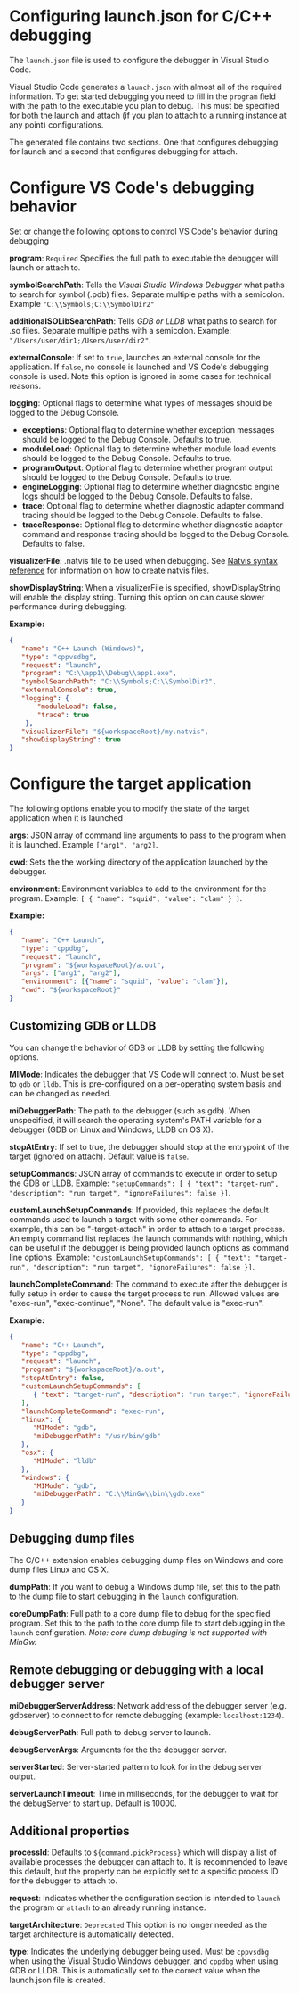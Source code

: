 # Configuring launch.json for C/C++ debugging

The `launch.json` file is used to configure the debugger in Visual Studio Code. 

Visual Studio Code generates a `launch.json` with almost all of the required information.  To get started
debugging you need to fill in the `program` field with the path to the executable you plan to debug. This must be specified for 
both the launch and attach (if you plan to attach to a running instance at any point) configurations.

The generated file contains two sections.  One that configures debugging for launch and a second that configures debugging for attach.

# Configure VS Code's debugging behavior

Set or change the following options to control VS Code's behavior during debugging

**program**: `Required` Specifies the full path to executable the debugger will launch or attach to.

**symbolSearchPath**: Tells the _Visual Studio Windows Debugger_ what paths to search for symbol (.pdb) files.  Separate multiple paths with a semicolon. Example `"C:\\Symbols;C:\\SymbolDir2"`

**additionalSOLibSearchPath**: Tells _GDB or LLDB_ what paths to search for .so files. Separate multiple paths with a semicolon. Example: `"/Users/user/dir1;/Users/user/dir2"`.

**externalConsole**: If set to `true`, launches an external console for the application. If `false`, no console is launched and VS Code's debugging console is used. Note this option is ignored in some cases for technical reasons.
                            
**logging**: Optional flags to determine what types of messages should be logged to the Debug Console.
  * **exceptions**: Optional flag to determine whether exception messages should be logged to the Debug Console. Defaults to true.
  * **moduleLoad**: Optional flag to determine whether module load events should be logged to the Debug Console. Defaults to true.
  * **programOutput**: Optional flag to determine whether program output should be logged to the Debug Console. Defaults to true.
  * **engineLogging**: Optional flag to determine whether diagnostic engine logs should be logged to the Debug Console. Defaults to false.
  * **trace**: Optional flag to determine whether diagnostic adapter command tracing should be logged to the Debug Console. Defaults to false.
  * **traceResponse**: Optional flag to determine whether diagnostic adapter command and response tracing should be logged to the Debug Console. Defaults to false.

**visualizerFile**: .natvis file to be used when debugging. See [Natvis syntax reference](http://aka.ms/natvis#Anchor_8) for information on how to create natvis files.

**showDisplayString**: When a visualizerFile is specified, showDisplayString will enable the display string. Turning this option on can cause slower performance during debugging.

**Example:**

```json
{
   "name": "C++ Launch (Windows)",
   "type": "cppvsdbg",
   "request": "launch",
   "program": "C:\\app1\\Debug\\app1.exe",
   "symbolSearchPath": "C:\\Symbols;C:\\SymbolDir2",
   "externalConsole": true,
   "logging": {
       "moduleLoad": false,
       "trace": true
    },
   "visualizerFile": "${workspaceRoot}/my.natvis",
   "showDisplayString": true
}
```


# Configure the target application

The following options enable you to modify the state of the target application when it is launched

**args**: JSON array of command line arguments to pass to the program when it is launched. Example `["arg1", "arg2]`.

**cwd**: Sets the the working directory of the application launched by the debugger.

**environment**: Environment variables to add to the environment for the program. Example: `[ { "name": "squid", "value": "clam" } ]`.

**Example:**

```json
{
   "name": "C++ Launch",
   "type": "cppdbg",
   "request": "launch",
   "program": "${workspaceRoot}/a.out",
   "args": ["arg1", "arg2"],
   "environment": [{"name": "squid", "value": "clam"}],
   "cwd": "${workspaceRoot}"
}
```

## Customizing GDB or LLDB 

You can change the behavior of GDB or LLDB by setting the following options.

**MIMode**: Indicates the debugger that VS Code will connect to. Must be set to `gdb` or `lldb`.  This is pre-configured on a per-operating system basis and can be changed as needed.

**miDebuggerPath**: The path to the debugger (such as gdb). When unspecified, it will search the operating system's PATH variable for a debugger (GDB on Linux and Windows, LLDB on OS X).

**stopAtEntry**: If set to true, the debugger should stop at the entrypoint of the target (ignored on attach). Default value is `false`.

**setupCommands**: JSON array of commands to execute in order to setup the GDB or LLDB. Example: `"setupCommands": [ { "text": "target-run", "description": "run target", "ignoreFailures": false }]`.
 
**customLaunchSetupCommands**: If provided, this replaces the default commands used to launch a target with some other commands. For example, this can be "-target-attach" in order to attach to a target process. An empty command list replaces the launch commands with nothing, which can be useful if the debugger is being provided launch options as command line options. Example: `"customLaunchSetupCommands": [ { "text": "target-run", "description": "run target", "ignoreFailures": false }]`.
      
**launchCompleteCommand**: The command to execute after the debugger is fully setup in order to cause the target process to run. Allowed values are "exec-run", "exec-continue", "None". The default value is "exec-run".

**Example:**

```json
{
   "name": "C++ Launch",
   "type": "cppdbg",
   "request": "launch",
   "program": "${workspaceRoot}/a.out",
   "stopAtEntry": false,
   "customLaunchSetupCommands": [
      { "text": "target-run", "description": "run target", "ignoreFailures": false }
   ],
   "launchCompleteCommand": "exec-run",
   "linux": {
      "MIMode": "gdb",
      "miDebuggerPath": "/usr/bin/gdb"
   },
   "osx": {
      "MIMode": "lldb"
   },
   "windows": {
      "MIMode": "gdb",
      "miDebuggerPath": "C:\\MinGw\\bin\\gdb.exe"
   }
}
```

## Debugging dump files

The C/C++ extension enables debugging dump files on Windows and core dump files Linux and OS X.

**dumpPath**: If you want to debug a Windows dump file, set this to the path to the dump file to start debugging in the `launch` configuration.

**coreDumpPath**: Full path to a core dump file to debug for the specified program.  Set this to the path to the core dump file to start debugging in the `launch` configuration. 
_Note: core dump debuging is not supported with MinGw._  

## Remote debugging or debugging with a local debugger server

**miDebuggerServerAddress**: Network address of the debugger server (e.g. gdbserver) to connect to for remote debugging (example: `localhost:1234`).

**debugServerPath**: Full path to debug server to launch.

**debugServerArgs**: Arguments for the the debugger server.
                
**serverStarted**: Server-started pattern to look for in the debug server output.

**serverLaunchTimeout**: Time in milliseconds, for the debugger to wait for the debugServer to start up. Default is 10000.

## Additional properties

**processId**: Defaults to `${command.pickProcess}` which will display a list of available processes the debugger can attach to.  It is recommended to leave this default, but the property can be explicitly set to a specific process ID for the debugger to attach to.

**request**: Indicates whether the configuration section is intended to `launch` the program or `attach` to an already running instance.

**targetArchitecture**: `Deprecated` This option is no longer needed as the target architecture is automatically detected.

**type**: Indicates the underlying debugger being used. Must be `cppvsdbg` when using the Visual Studio Windows debugger, and `cppdbg` when using GDB or LLDB.  This is automatically set to the correct value when the 
launch.json file is created.


